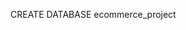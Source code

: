 CREATE DATABASE ecommerce_project                                                                                            
